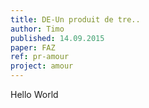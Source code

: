 ```yaml
---
title: DE-Un produit de tre..
author: Timo
published: 14.09.2015
paper: FAZ
ref: pr-amour
project: amour
---
```


Hello World
